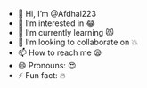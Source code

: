 - 👋 Hi, I’m @Afdhal223
- 👀 I’m interested in 😂
- 🌱 I’m currently learning 😾
- 💞️ I’m looking to collaborate on 💥
- 📫 How to reach me 😪
- 😄 Pronouns: 😍
- ⚡ Fun fact: 🔥

<!---
Afdhal223/Afdhal223 is a ✨ special ✨ repository because its `README.md` (this file) appears on your GitHub profile.
You can click the Preview link to take a look at your changes.
--->
